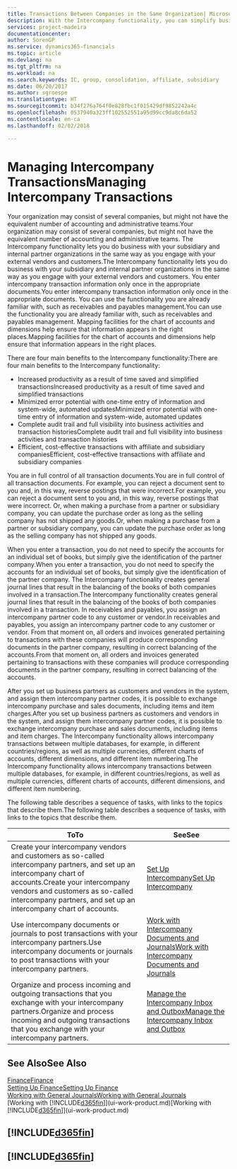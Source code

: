 ```yaml
---
title: Transactions Between Companies in the Same Organization| Microsoft Docs
description: With the Intercompany functionality, you can simplify business processes and transactions between companies within the same organization.
services: project-madeira
documentationcenter: 
author: SorenGP
ms.service: dynamics365-financials
ms.topic: article
ms.devlang: na
ms.tgt_pltfrm: na
ms.workload: na
ms.search.keywords: IC, group, consolidation, affiliate, subsidiary
ms.date: 06/20/2017
ms.author: sgroespe
ms.translationtype: HT
ms.sourcegitcommit: b34f276a764f0e828fbc1f015429df9852242a4c
ms.openlocfilehash: 0537940a323ff102552551a95d99cc9da8c6da52
ms.contentlocale: en-ca
ms.lasthandoff: 02/02/2018

---
```

# <a name="managing-intercompany-transactions"></a><span data-ttu-id="2aa49-103">Managing Intercompany Transactions</span><span class="sxs-lookup"><span data-stu-id="2aa49-103">Managing Intercompany Transactions</span></span>
<span data-ttu-id="2aa49-104">Your organization may consist of several companies, but might not have the equivalent number of accounting and administrative teams.</span><span class="sxs-lookup"><span data-stu-id="2aa49-104">Your organization may consist of several companies, but might not have the equivalent number of accounting and administrative teams.</span></span> <span data-ttu-id="2aa49-105">The Intercompany functionality lets you do business with your subsidiary and internal partner organizations in the same way as you engage with your external vendors and customers.</span><span class="sxs-lookup"><span data-stu-id="2aa49-105">The Intercompany functionality lets you do business with your subsidiary and internal partner organizations in the same way as you engage with your external vendors and customers.</span></span> <span data-ttu-id="2aa49-106">You enter intercompany transaction information only once in the appropriate documents.</span><span class="sxs-lookup"><span data-stu-id="2aa49-106">You enter intercompany transaction information only once in the appropriate documents.</span></span> <span data-ttu-id="2aa49-107">You can use the functionality you are already familiar with, such as receivables and payables management.</span><span class="sxs-lookup"><span data-stu-id="2aa49-107">You can use the functionality you are already familiar with, such as receivables and payables management.</span></span> <span data-ttu-id="2aa49-108">Mapping facilities for the chart of accounts and dimensions help ensure that information appears in the right places.</span><span class="sxs-lookup"><span data-stu-id="2aa49-108">Mapping facilities for the chart of accounts and dimensions help ensure that information appears in the right places.</span></span>  

<span data-ttu-id="2aa49-109">There are four main benefits to the Intercompany functionality:</span><span class="sxs-lookup"><span data-stu-id="2aa49-109">There are four main benefits to the Intercompany functionality:</span></span>  

- <span data-ttu-id="2aa49-110">Increased productivity as a result of time saved and simplified transactions</span><span class="sxs-lookup"><span data-stu-id="2aa49-110">Increased productivity as a result of time saved and simplified transactions</span></span>  
- <span data-ttu-id="2aa49-111">Minimized error potential with one-time entry of information and system-wide, automated updates</span><span class="sxs-lookup"><span data-stu-id="2aa49-111">Minimized error potential with one-time entry of information and system-wide, automated updates</span></span>  
- <span data-ttu-id="2aa49-112">Complete audit trail and full visibility into business activities and transaction histories</span><span class="sxs-lookup"><span data-stu-id="2aa49-112">Complete audit trail and full visibility into business activities and transaction histories</span></span>  
- <span data-ttu-id="2aa49-113">Efficient, cost-effective transactions with affiliate and subsidiary companies</span><span class="sxs-lookup"><span data-stu-id="2aa49-113">Efficient, cost-effective transactions with affiliate and subsidiary companies</span></span>  

<span data-ttu-id="2aa49-114">You are in full control of all transaction documents.</span><span class="sxs-lookup"><span data-stu-id="2aa49-114">You are in full control of all transaction documents.</span></span> <span data-ttu-id="2aa49-115">For example, you can reject a document sent to you and, in this way, reverse postings that were incorrect.</span><span class="sxs-lookup"><span data-stu-id="2aa49-115">For example, you can reject a document sent to you and, in this way, reverse postings that were incorrect.</span></span> <span data-ttu-id="2aa49-116">Or, when making a purchase from a partner or subsidiary company, you can update the purchase order as long as the selling company has not shipped any goods.</span><span class="sxs-lookup"><span data-stu-id="2aa49-116">Or, when making a purchase from a partner or subsidiary company, you can update the purchase order as long as the selling company has not shipped any goods.</span></span>  

<span data-ttu-id="2aa49-117">When you enter a transaction, you do not need to specify the accounts for an individual set of books, but simply give the identification of the partner company.</span><span class="sxs-lookup"><span data-stu-id="2aa49-117">When you enter a transaction, you do not need to specify the accounts for an individual set of books, but simply give the identification of the partner company.</span></span> <span data-ttu-id="2aa49-118">The Intercompany functionality creates general journal lines that result in the balancing of the books of both companies involved in a transaction.</span><span class="sxs-lookup"><span data-stu-id="2aa49-118">The Intercompany functionality creates general journal lines that result in the balancing of the books of both companies involved in a transaction.</span></span> <span data-ttu-id="2aa49-119">In receivables and payables, you assign an intercompany partner code to any customer or vendor.</span><span class="sxs-lookup"><span data-stu-id="2aa49-119">In receivables and payables, you assign an intercompany partner code to any customer or vendor.</span></span> <span data-ttu-id="2aa49-120">From that moment on, all orders and invoices generated pertaining to transactions with these companies will produce corresponding documents in the partner company, resulting in correct balancing of the accounts.</span><span class="sxs-lookup"><span data-stu-id="2aa49-120">From that moment on, all orders and invoices generated pertaining to transactions with these companies will produce corresponding documents in the partner company, resulting in correct balancing of the accounts.</span></span>  

 <span data-ttu-id="2aa49-121">After you set up business partners as customers and vendors in the system, and assign them intercompany partner codes, it is possible to exchange intercompany purchase and sales documents, including items and item charges.</span><span class="sxs-lookup"><span data-stu-id="2aa49-121">After you set up business partners as customers and vendors in the system, and assign them intercompany partner codes, it is possible to exchange intercompany purchase and sales documents, including items and item charges.</span></span> <span data-ttu-id="2aa49-122">The Intercompany functionality allows intercompany transactions between multiple databases, for example, in different countries/regions, as well as multiple currencies, different charts of accounts, different dimensions, and different item numbering.</span><span class="sxs-lookup"><span data-stu-id="2aa49-122">The Intercompany functionality allows intercompany transactions between multiple databases, for example, in different countries/regions, as well as multiple currencies, different charts of accounts, different dimensions, and different item numbering.</span></span>  

<span data-ttu-id="2aa49-123">The following table describes a sequence of tasks, with links to the topics that describe them.</span><span class="sxs-lookup"><span data-stu-id="2aa49-123">The following table describes a sequence of tasks, with links to the topics that describe them.</span></span>

 |<span data-ttu-id="2aa49-124">To</span><span class="sxs-lookup"><span data-stu-id="2aa49-124">To</span></span> |<span data-ttu-id="2aa49-125">See</span><span class="sxs-lookup"><span data-stu-id="2aa49-125">See</span></span>|
 |---|---|
 |<span data-ttu-id="2aa49-126">Create your intercompany vendors and customers as so-called intercompany partners, and set up an intercompany chart of accounts.</span><span class="sxs-lookup"><span data-stu-id="2aa49-126">Create your intercompany vendors and customers as so-called intercompany partners, and set up an intercompany chart of accounts.</span></span>|[<span data-ttu-id="2aa49-127">Set Up Intercompany</span><span class="sxs-lookup"><span data-stu-id="2aa49-127">Set Up Intercompany</span></span>](intercompany-how-setup.md)|
 |<span data-ttu-id="2aa49-128">Use intercompany documents or journals to post transactions with your intercompany partners.</span><span class="sxs-lookup"><span data-stu-id="2aa49-128">Use intercompany documents or journals to post transactions with your intercompany partners.</span></span>|[<span data-ttu-id="2aa49-129">Work with Intercompany Documents and Journals</span><span class="sxs-lookup"><span data-stu-id="2aa49-129">Work with Intercompany Documents and Journals</span></span>](intercompany-how-work-documents-journals.md)|
 |<span data-ttu-id="2aa49-130">Organize and process incoming and outgoing transactions that you exchange with your intercompany partners.</span><span class="sxs-lookup"><span data-stu-id="2aa49-130">Organize and process incoming and outgoing transactions that you exchange with your intercompany partners.</span></span>|[<span data-ttu-id="2aa49-131">Manage the Intercompany Inbox and Outbox</span><span class="sxs-lookup"><span data-stu-id="2aa49-131">Manage the Intercompany Inbox and Outbox</span></span>](intercompany-how-manage-intercompany-inbox.md)|

## <a name="see-also"></a><span data-ttu-id="2aa49-132">See Also</span><span class="sxs-lookup"><span data-stu-id="2aa49-132">See Also</span></span>
[<span data-ttu-id="2aa49-133">Finance</span><span class="sxs-lookup"><span data-stu-id="2aa49-133">Finance</span></span>](finance.md)  
[<span data-ttu-id="2aa49-134">Setting Up Finance</span><span class="sxs-lookup"><span data-stu-id="2aa49-134">Setting Up Finance</span></span>](finance-setup-finance.md)  
[<span data-ttu-id="2aa49-135">Working with General Journals</span><span class="sxs-lookup"><span data-stu-id="2aa49-135">Working with General Journals</span></span>](ui-work-general-journals.md)  
<span data-ttu-id="2aa49-136">[Working with [!INCLUDE[d365fin](includes/d365fin_md.md)]](ui-work-product.md)</span><span class="sxs-lookup"><span data-stu-id="2aa49-136">[Working with [!INCLUDE[d365fin](includes/d365fin_md.md)]](ui-work-product.md)</span></span>

## [!INCLUDE[d365fin](includes/free_trial_md.md)]  
## [!INCLUDE[d365fin](includes/training_link_md.md)]

